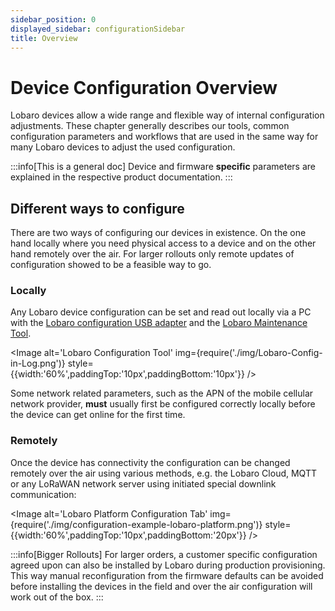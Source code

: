 ```yaml
---
sidebar_position: 0
displayed_sidebar: configurationSidebar
title: Overview
---
```


# Device Configuration Overview

Lobaro devices allow a wide range and flexible way of internal configuration adjustments.
These chapter generally describes our tools, common configuration parameters and workflows that are used in the same way
for many
Lobaro devices to adjust the used configuration.

:::info[This is a general doc]
Device and firmware **specific** parameters are explained in the respective product documentation.
:::

## Different ways to configure

There are two ways of configuring our devices in existence. On the one hand locally where you need physical access to a
device and on the other hand remotely over the air. For larger rollouts only remote updates of configuration showed to
be a feasible way to go.

### Locally

Any Lobaro device configuration can be set and read out locally via a PC with the [Lobaro configuration USB
adapter](./usb-config-adapter) and the [Lobaro Maintenance Tool](./lobaro-config-tool.md).

<Image alt='Lobaro Configuration Tool'
img={require('./img/Lobaro-Config-in-Log.png')}
style={{width:'60%',paddingTop:'10px',paddingBottom:'10px'}} />

Some network related parameters, such as the APN of the mobile cellular network provider, **must** usually
first be configured correctly locally before the device can get online for the first time.

### Remotely

Once the device has connectivity the configuration can be changed remotely over the air using various methods, e.g. the Lobaro Cloud, MQTT or any LoRaWAN network server
using initiated special downlink communication:

<Image alt='Lobaro Platform Configuration Tab'
img={require('./img/configuration-example-lobaro-platform.png')}
style={{width:'60%',paddingTop:'10px',paddingBottom:'20px'}} />

:::info[Bigger Rollouts]
For larger orders, a customer specific configuration agreed upon can
also be installed by Lobaro during production provisioning. This way manual reconfiguration from the firmware defaults
can be avoided before installing the devices in the field and over the air configuration will work out of the box.
:::